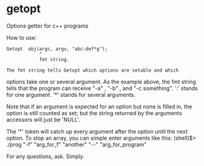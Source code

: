 getopt
======

Options getter for c++ programs

How to use:

	Getopt	obj(argc, argv, "abc:def*g");
				^
				fmt string.
	
	The fmt string tells Getopt which options are setable and which
options take one or several argument. As the example above, the fmt string
tells that the program can receive "-a" , "-b" , and "-c something".
':' stands for one argument.
'\*' stands for several arguments.

Note that if an argument is expected for an option but none is filled in,
the option is still counted as set; but the string returned by the arguments
accessors will just be 'NULL'.

The '\*' token will catch up every argument after the option until the next
option. To stop an array, you can simple enter arguments like this:
(shell)$> ./prog "-f" "arg\_for\_f" "another" "--" "arg\_for\_program"

For any questions, ask. Simply.
